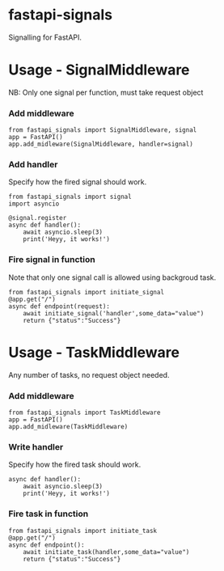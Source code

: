 # fastapi-signals
Signalling for FastAPI.

# Usage - SignalMiddleware
NB: Only one signal per function, must take request object
### Add middleware
```
from fastapi_signals import SignalMiddleware, signal
app = FastAPI()
app.add_midleware(SignalMiddleware, handler=signal)
```
### Add handler
Specify how the fired signal should work.
```
from fastapi_signals import signal
import asyncio

@signal.register
async def handler():
    await asyncio.sleep(3)
    print('Heyy, it works!')
```
### Fire signal in function
Note that only one signal call is allowed using backgroud task.
```
from fastapi_signals import initiate_signal
@app.get("/")
async def endpoint(request):
    await initiate_signal('handler',some_data="value")
    return {"status":"Success"}
```
# Usage - TaskMiddleware
Any number of tasks, no request object needed.
### Add middleware
```
from fastapi_signals import TaskMiddleware
app = FastAPI()
app.add_midleware(TaskMiddleware)
```
### Write handler
Specify how the fired task should work.
```
async def handler():
    await asyncio.sleep(3)
    print('Heyy, it works!')
```
### Fire task in function
```
from fastapi_signals import initiate_task
@app.get("/")
async def endpoint():
    await initiate_task(handler,some_data="value")
    return {"status":"Success"}
```